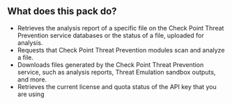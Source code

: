 ## What does this pack do?

- Retrieves the analysis report of a specific file on the Check Point Threat Prevention service databases or the status of a file, uploaded for analysis.
- Requests that Check Point Threat Prevention modules scan and analyze a file. 
- Downloads files generated by the Check Point Threat Prevention service, such as analysis reports, Threat Emulation sandbox outputs, and more.
- Retrieves the current license and quota status of the API key that you are using
